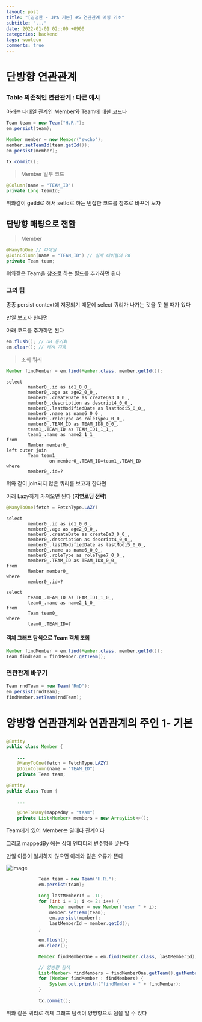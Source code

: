 ```yaml
---
layout: post
title: "[김영한 - JPA 기본] #5 연관관계 매핑 기초"
subtitle: "..."
date: 2022-01-01 02::00 +0900
categories: backend
tags: wooteco
comments: true
---
```


# 단방향 연관관계

### Table 의존적인 연관관계 : 다른 예시

아래는 다대일 관계인 Member와 Team에 대한 코드다

```java
Team team = new Team("H.R.");
em.persist(team);

Member member = new Member("swcho");
member.setTeamId(team.getId());
em.persist(member);

tx.commit();
```

> Member 일부 코드

```java
@Column(name = "TEAM_ID")
private Long teamId;
```

위와같이 getId로 해서 setId로 하는 번잡한 코드를 참조로 바꾸어 보자

## 단방향 매핑으로 전환

> Member

```java
@ManyToOne // 다대일
@JoinColumn(name = "TEAM_ID") // 실제 테이블의 PK
private Team team;
```

위와같은 Team을 참조로 하는 필드를 추가하면 된다

### 그외 팁

종종 persist context에 저장되기 때문에 select 쿼리가 나가는 것을 못 볼 때가 있다

만일 보고자 한다면

아래 코드를 추가하면 된다

```java
em.flush(); // DB 동기화
em.clear(); // 캐시 지움
```

> 조회 쿼리

```java
Member findMember = em.find(Member.class, member.getId());
```

```
select
		member0_.id as id1_0_0_,
		member0_.age as age2_0_0_,
		member0_.createDate as createDa3_0_0_,
		member0_.description as descript4_0_0_,
		member0_.lastModifiedDate as lastModi5_0_0_,
		member0_.name as name6_0_0_,
		member0_.roleType as roleType7_0_0_,
		member0_.TEAM_ID as TEAM_ID8_0_0_,
		team1_.TEAM_ID as TEAM_ID1_1_1_,
		team1_.name as name2_1_1_
from
		Member member0_
left outer join
		Team team1_
				on member0_.TEAM_ID=team1_.TEAM_ID
where
		member0_.id=?
```

위와 같이 join되지 않은 쿼리를 보고자 한다면

아래 Lazy하게 가져오면 된다 (**지연로딩 전략**)

```java
@ManyToOne(fetch = FetchType.LAZY)
```

```
select
		member0_.id as id1_0_0_,
		member0_.age as age2_0_0_,
		member0_.createDate as createDa3_0_0_,
		member0_.description as descript4_0_0_,
		member0_.lastModifiedDate as lastModi5_0_0_,
		member0_.name as name6_0_0_,
		member0_.roleType as roleType7_0_0_,
		member0_.TEAM_ID as TEAM_ID8_0_0_
from
		Member member0_
where
		member0_.id=?

select
		team0_.TEAM_ID as TEAM_ID1_1_0_,
		team0_.name as name2_1_0_
from
		Team team0_
where
		team0_.TEAM_ID=?
```

#### 객체 그래프 탐색으로 Team 객체 조회

```java
Member findMember = em.find(Member.class, member.getId());
Team findTeam = findMember.getTeam();
```

### 연관관계 바꾸기

```java
Team rndTeam = new Team("RnD");
em.persist(rndTeam);
findMember.setTeam(rndTeam);
```

# 양방향 연관관계와 연관관계의 주인 1- 기본

###

```java
@Entity
public class Member {

	...
	@ManyToOne(fetch = FetchType.LAZY)
	@JoinColumn(name = "TEAM_ID")
	private Team team;

```

```java
@Entity
public class Team {

	...

	@OneToMany(mappedBy = "team")
	private List<Member> members = new ArrayList<>();

```

Team에게 있어 Member는 일대다 관계이다

그리고 mappedBy 에는 상대 엔티티의 변수명을 넣는다

만일 이름이 일치하지 않으면 아래와 같은 오류가 뜬다

![image](https://user-images.githubusercontent.com/66164361/147834121-ebaea090-0850-4a41-bf27-3201ead4dc09.png)

```java
			Team team = new Team("H.R.");
			em.persist(team);

			Long lastMemberId = -1L;
			for (int i = 1; i <= 2; i++) {
				Member member = new Member("user " + i);
				member.setTeam(team);
				em.persist(member);
				lastMemberId = member.getId();
			}

			em.flush();
			em.clear();

			Member findMemberOne = em.find(Member.class, lastMemberId);

			// 양방향 탐색
			List<Member> findMembers = findMemberOne.getTeam().getMembers();
			for (Member findMember : findMembers) {
				System.out.println("findMember = " + findMember);
			}

			tx.commit();
```

위와 같은 쿼리로 객체 그래프 탐색이 양방향으로 됨을 알 수 있다
